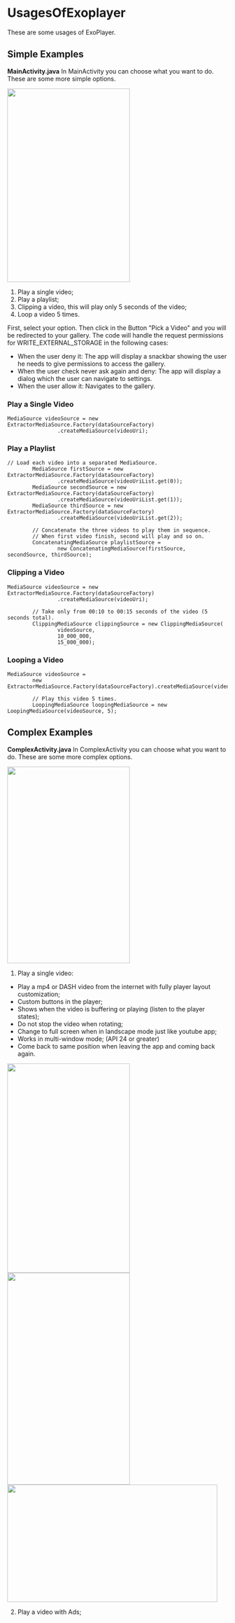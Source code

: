 # UsagesOfExoplayer
These are some usages of ExoPlayer.

## Simple Examples

**MainActivity.java**
In MainActivity you can choose what you want to do. These are some more simple options.

<img src="https://github.com/soonsam123/UsagesOfExoplayer/blob/master/pictures/simple_page.png" width="280" height="442"/>

1. Play a single video; 
2. Play a playlist;
3. Clipping a video, this will play only 5 seconds of the video;
4. Loop a video 5 times.

First, select your option. Then click in the Button "Pick a Video" and you will be redirected to your gallery. The code will handle the request permissions for WRITE_EXTERNAL_STORAGE in the following cases:

- When the user deny it: The app will display a snackbar showing the user he needs to give permissions to access the gallery.
- When the user check never ask again and deny: The app will display a dialog which the user can navigate to settings.
- When the user allow it: Navigates to the gallery.

### Play a Single Video

```
MediaSource videoSource = new ExtractorMediaSource.Factory(dataSourceFactory)
                .createMediaSource(videoUri);
```


### Play a Playlist

```
// Load each video into a separated MediaSource.
        MediaSource firstSource = new ExtractorMediaSource.Factory(dataSourceFactory)
                .createMediaSource(videoUriList.get(0));
        MediaSource secondSource = new ExtractorMediaSource.Factory(dataSourceFactory)
                .createMediaSource(videoUriList.get(1));
        MediaSource thirdSource = new ExtractorMediaSource.Factory(dataSourceFactory)
                .createMediaSource(videoUriList.get(2));

        // Concatenate the three videos to play them in sequence. 
        // When first video finish, second will play and so on.
        ConcatenatingMediaSource playlistSource = 
                new ConcatenatingMediaSource(firstSource, secondSource, thirdSource);
```


### Clipping a Video

```
MediaSource videoSource = new ExtractorMediaSource.Factory(dataSourceFactory)
                .createMediaSource(videoUri);

        // Take only from 00:10 to 00:15 seconds of the video (5 seconds total).
        ClippingMediaSource clippingSource = new ClippingMediaSource(
                videoSource,
                10_000_000,
                15_000_000);
```


### Looping a Video

```
MediaSource videoSource = 
        new ExtractorMediaSource.Factory(dataSourceFactory).createMediaSource(videoUri);

        // Play this video 5 times.
        LoopingMediaSource loopingMediaSource = new LoopingMediaSource(videoSource, 5);
```


## Complex Examples

**ComplexActivity.java**
In ComplexActivity you can choose what you want to do. These are some more complex options.

<img src="https://github.com/soonsam123/UsagesOfExoplayer/blob/master/pictures/complex_page.png" width="280" height="449"/>

1. Play a single video: 
  - Play a mp4 or DASH video from the internet with fully player layout customization; 
  - Custom buttons in the player; 
  - Shows when the video is buffering or playing (listen to the player states);
  - Do not stop the video when rotating;
  - Change to full screen when in landscape mode just like youtube app;
  - Works in multi-window mode; (API 24 or greater)
  - Come back to same position when leaving the app and coming back again.

<img src="https://github.com/soonsam123/UsagesOfExoplayer/blob/master/pictures/video_buffering.png" width="280" height="478"/>

<img src="https://github.com/soonsam123/UsagesOfExoplayer/blob/master/pictures/video_portrait_mode.png" width="280" height="484"/>

<img src="https://github.com/soonsam123/UsagesOfExoplayer/blob/master/pictures/video_landscape_mode.png" width="480" height="268"/>  

2. Play a video with Ads;

